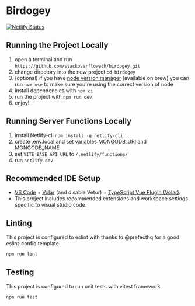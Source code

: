 # Birdogey

[![Netlify Status](https://api.netlify.com/api/v1/badges/a5c6aa9c-d3f1-457e-9ff7-9aeb09632154/deploy-status)](https://app.netlify.com/sites/birdogey/deploys)

## Running the Project Locally

1. open a terminal and run `https://github.com/stackoverfloweth/birdogey.git`
2. change directory into the new project `cd birdogey`
3. (optional) if you have [node version manager](https://github.com/nvm-sh/nvm) (available on brew) you can run `nvm use` to make sure you're using the correct version of node
4. install dependencies with `npm ci`
5. run the project with `npm run dev`
6. enjoy!

## Running Server Functions Locally

1. install Netlify-cli `npm install -g netlify-cli`
2. create .env.local and set variables MONGODB_URI and MONGODB_NAME
3. set `VITE_BASE_API_URL` to `/.netlify/functions/`
4. run `netlify dev`

## Recommended IDE Setup

- [VS Code](https://code.visualstudio.com/) + [Volar](https://marketplace.visualstudio.com/items?itemName=Vue.volar) (and disable Vetur) + [TypeScript Vue Plugin (Volar)](https://marketplace.visualstudio.com/items?itemName=Vue.vscode-typescript-vue-plugin).
- This project includes recommended extensions and workspace settings specific to visual studio code.

## Linting

This project is configured to eslint with thanks to @prefecthq for a good eslint-config template.

```bash
npm run lint
```

## Testing

This project is configured to run unit tests with vitest framework.

```bash
npm run test
```
